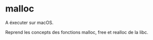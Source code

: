 # malloc

A éxecuter sur macOS.

Reprend les concepts des fonctions malloc, free et realloc de la libc.
